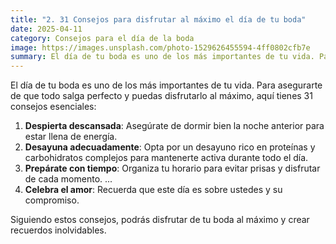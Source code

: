 ```yaml
---
title: "2. 31 Consejos para disfrutar al máximo el día de tu boda"
date: 2025-04-11
category: Consejos para el día de la boda
image: https://images.unsplash.com/photo-1529626455594-4ff0802cfb7e
summary: El día de tu boda es uno de los más importantes de tu vida. Para asegurarte de que todo salga perfecto y puedas disfrutarlo al máximo, aquí tienes 31 consejos esenciales
---
```

El día de tu boda es uno de los más importantes de tu vida. Para asegurarte de que todo salga perfecto y puedas disfrutarlo al máximo, aquí tienes 31 consejos esenciales:

1. **Despierta descansada**: Asegúrate de dormir bien la noche anterior para estar llena de energía.
2. **Desayuna adecuadamente**: Opta por un desayuno rico en proteínas y carbohidratos complejos para mantenerte activa durante todo el día.
3. **Prepárate con tiempo**: Organiza tu horario para evitar prisas y disfrutar de cada momento.
...
31. **Celebra el amor**: Recuerda que este día es sobre ustedes y su compromiso.

Siguiendo estos consejos, podrás disfrutar de tu boda al máximo y crear recuerdos inolvidables.